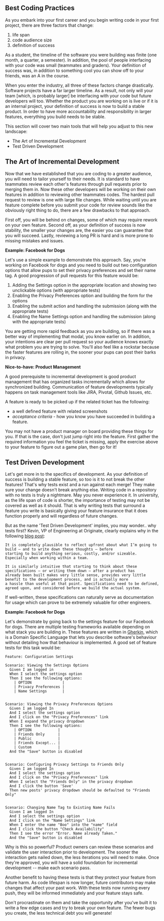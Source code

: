 Best Coding Practices
--

As you embark into your first career and you begin writing code in your first project, there are three factors that change:

1. life span
2. code audience size
3. definition of success

As a student, the timeline of the software you were building was finite (one month, a quarter, a semester).
In addition, the pool of people interfacing with your code was small (teammates and graders).
Your definition of success was, in addition to something cool you can show off to your friends, was an A in the course.

When you enter the industry, all three of these factors change drastically. Software projects have a far larger timeline.
As a result, not only will your team [which, is probably larger] be interfacing with your code but future developers will too.
Whether the product you are working on is live or if it is an internal project, your definition of success is now to build a stable product.
In order to have more accountability and responsibility in larger features, everything you build needs to be stable.

This section will cover two main tools that will help you adjust to this new landscape:

* The Art of Incremental Development
* Test Driven Development

The Art of Incremental Development
--

Now that we have established that you are coding to a greater audience, you will need to tailor yourself to their needs.
It is standard to have teammates review each other's features through pull requests prior to merging them in. Now these other developers will be working on
their own features in addition to reviewing other teammates codes. The hardest pull request to review is one with large file changes.
While waiting until you are feature complete before you submit your code for review sounds like the obviously right thing to do, there are a few drawbacks to that approach.

First off, you will be behind on changes, some of which may require rework on your own feature.
Second off, as your definition of success is now stability, the smaller your changes are, the easier you can guarantee that you will succeed.
Lastly, reviewing a long PR is hard and is more prone to missing mistakes and issues.

**Example: Facebook for Dogs**

Let's use a simple example to demonstrate this approach. Say, you're working on Facebook for dogs and you need to build out two configuration options that allow pups to set their privacy preferences and set their name tag.
A good progression of pull requests for this feature would be:

1. Adding the Settings option in the appropriate location and showing two unclickable options (with appropriate tests)
2. Enabling the Privacy Preferences option and building the form for the options
3. Enabling the submit action and handling the submission (along with the appropriate tests)
4. Enabling the Name Settings option and handling the submission (along with the appropriate tests)

You are getting more rapid feedback as you are building, so if there was a better way of implementing that modal, you know earlier on.
In addition, your intentions are clear per pull request so your audience knows exactly what problem you are trying to solve.
You'll also feel like a rockstar because the faster features are rolling in, the sooner your pups can post their barks in privacy.

**Nice-to-have: Product Management**

A good prerequisite to incremental development is good product management that has organized tasks incrementally which allows for synchronized building.
Communication of feature developments typically happens on task management tools like JIRA, Pivotal, Github Issues, etc.

A feature is ready to be picked up if the related ticket has the following:

* a well defined feature with related screenshots
* *acceptance criteria* - how you know you have succeeded in building a feature.

You may not have a product manager on board providing these things for you. If that is the case, don't just jump right into the feature.
First gather the required information you feel the ticket is missing, apply the exercise above to your feature to figure out a game plan, then go for it!

Test Driven Development
--

Let's get more in to the specifics of development. As your definition of success is building a stable feature, so too is it to not break the other features!
That's why tests exist and a run against each merge! They make sure your change doesn't break anything else.
Writing code in a repository with no tests is truly a nightmare. May you never experience it.
In university, as the life span of code is shorter, the importance of testing may not be covered as well as it should.
That is why writing tests that surround a feature you write is basically giving your feature insurance that it does function properly and will regardless of future changes.

But as the name 'Test Driven Development' implies, you may wonder.. why tests first?
Kevin, VP of Engineering at Originate, clearly explains why in the following [blog post](http://www.originate.com/stories/tdd-is-bs-star-star):

```
It is completely plausible to reflect upfront about what I’m going to build – and to write down these thoughts – before
starting to build anything serious, costly, and/or sizeable. Especially when working within a team.

It is similarly intuitive that starting to think about these specifications – or writing them down – after a product has
already been built makes very little sense, provides very little benefit to the development process, and is actually more
a hassle than useful at that point. Specifications need to be defined, agreed upon, and considered before we build the actual system.
```

If well-written, these specifications can naturally serve as documentation for usage which can prove to be extremely valuable for other engineers.

**Example: Facebook for Dogs**

Let's demonstrate by going back to the settings feature for our Facebook for dogs.
There are multiple testing frameworks available depending on what stack you are building in.
These features are written in [Gherkin](https://cucumber.io/docs/reference), which is a Domain Specific Language that lets you describe software's behaviour without detailing how that behaviour is implemented.
A good set of feature tests for this task would be:

```gherkin
Feature: Configuration Settings

Scenario: Viewing the Settings Options
  Given I am logged in
  When I select the settings option
  Then I see the following options:
    | OPTION              |
    | Privacy Preferences |
    | Name Settings       |


Scenario: Viewing the Privacy Preferences Options
  Given I am logged In
  And I select the settings option
  And I click on the "Privacy Preferences" link
  When I expand the privacy dropdown
  Then I see the following options:
    | OPTION            |
    | Friends Only      |
    | Public            |
    | Friends Except... |
    | Custom            |
  And the "Save" button is disabled


Scenario: Configuring Privacy Settings to Friends Only
  Given I am logged In
  And I select the settings option
  And I click on the "Privacy Preferences" link
  When I select the "Friends Only" in the privacy dropdown
  And I click the button 'Save'
  Then new posts' privacy dropdown should be defaulted to "Friends Only"


Scenario: Changing Name Tag to Existing Name Fails
  Given I am logged In
  And I select the settings option
  And I click on the "Name Settings" link
  When I enter the name "Boo" into the "name" field
  And I click the button "Check Availability"
  Then I see the error "Error. Name already Taken."
  And the "Save" button is disabled

```

Why is this so powerful? Product owners can review these scenarios and validate the user interaction prior to development.
The sooner the interaction gets nailed down, the less iterations you will need to make.
Once they're approved, you will have a solid foundation for incremental development -- make each scenario pass.

Another benefit to having these tests is that they protect your feature from future harm.
As code lifespan is now longer, future contributors may make changes that affect your past work.
With these tests now running every push, they will be informed immediately and your feature stays safe.

Don't procrastinate on them and take the opportunity after you've built it to write a few edge cases and try to break your own feature.
The fewer bugs you create, the less technical debt you will generate!
